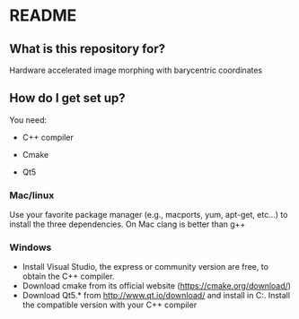 # README #

## What is this repository for? ##

Hardware accelerated image morphing with barycentric coordinates

## How do I get set up? ##

You need:

* C++ compiler

* Cmake

* Qt5

### Mac/linux

Use your favorite package manager  (e.g., macports, yum, apt-get, etc...) to install the three dependencies. On Mac clang is better than g++

### Windows

* Install Visual Studio, the express or community version are free, to obtain the C++ compiler. 
* Download cmake from its official website (https://cmake.org/download/)
* Download Qt5.* from http://www.qt.io/download/ and install in C:\. Install the compatible version with your C++ compiler